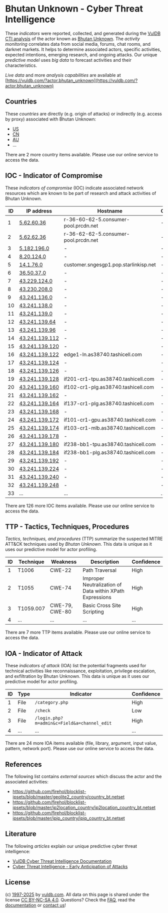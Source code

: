 # Bhutan Unknown - Cyber Threat Intelligence

These _indicators_ were reported, collected, and generated during the [VulDB CTI analysis](https://vuldb.com/?kb.cti) of the actor known as [Bhutan Unknown](https://vuldb.com/?actor.bhutan_unknown). The _activity monitoring_ correlates data from social media, forums, chat rooms, and darknet markets. It helps to determine associated actors, specific activities, expected intentions, emerging research, and ongoing attacks. Our unique _predictive model_ uses _big data_ to forecast activities and their characteristics.

_Live data_ and more _analysis capabilities_ are available at [https://vuldb.com/?actor.bhutan_unknown](https://vuldb.com/?actor.bhutan_unknown)

## Countries

These _countries_ are directly (e.g. origin of attacks) or indirectly (e.g. access by proxy) associated with Bhutan Unknown:

* [US](https://vuldb.com/?country.us)
* [CN](https://vuldb.com/?country.cn)
* [AU](https://vuldb.com/?country.au)
* ...

There are 2 more country items available. Please use our online service to access the data.

## IOC - Indicator of Compromise

These _indicators of compromise_ (IOC) indicate associated network resources which are known to be part of research and attack activities of Bhutan Unknown.

ID | IP address | Hostname | Campaign | Confidence
-- | ---------- | -------- | -------- | ----------
1 | [5.62.60.36](https://vuldb.com/?ip.5.62.60.36) | r-36-60-62-5.consumer-pool.prcdn.net | - | High
2 | [5.62.62.36](https://vuldb.com/?ip.5.62.62.36) | r-36-62-62-5.consumer-pool.prcdn.net | - | High
3 | [5.182.196.0](https://vuldb.com/?ip.5.182.196.0) | - | - | High
4 | [8.20.124.0](https://vuldb.com/?ip.8.20.124.0) | - | - | High
5 | [14.1.76.0](https://vuldb.com/?ip.14.1.76.0) | customer.sngesgp1.pop.starlinkisp.net | - | High
6 | [36.50.37.0](https://vuldb.com/?ip.36.50.37.0) | - | - | High
7 | [43.229.124.0](https://vuldb.com/?ip.43.229.124.0) | - | - | High
8 | [43.230.208.0](https://vuldb.com/?ip.43.230.208.0) | - | - | High
9 | [43.241.136.0](https://vuldb.com/?ip.43.241.136.0) | - | - | High
10 | [43.241.138.0](https://vuldb.com/?ip.43.241.138.0) | - | - | High
11 | [43.241.139.0](https://vuldb.com/?ip.43.241.139.0) | - | - | High
12 | [43.241.139.64](https://vuldb.com/?ip.43.241.139.64) | - | - | High
13 | [43.241.139.96](https://vuldb.com/?ip.43.241.139.96) | - | - | High
14 | [43.241.139.112](https://vuldb.com/?ip.43.241.139.112) | - | - | High
15 | [43.241.139.120](https://vuldb.com/?ip.43.241.139.120) | - | - | High
16 | [43.241.139.122](https://vuldb.com/?ip.43.241.139.122) | edge1-ln.as38740.tashicell.com | - | High
17 | [43.241.139.124](https://vuldb.com/?ip.43.241.139.124) | - | - | High
18 | [43.241.139.126](https://vuldb.com/?ip.43.241.139.126) | - | - | High
19 | [43.241.139.128](https://vuldb.com/?ip.43.241.139.128) | if201-cr1-tpu.as38740.tashicell.com | - | High
20 | [43.241.139.160](https://vuldb.com/?ip.43.241.139.160) | if102-cr1-plg.as38740.tashicell.com | - | High
21 | [43.241.139.162](https://vuldb.com/?ip.43.241.139.162) | - | - | High
22 | [43.241.139.164](https://vuldb.com/?ip.43.241.139.164) | if137-cr1-plg.as38740.tashicell.com | - | High
23 | [43.241.139.168](https://vuldb.com/?ip.43.241.139.168) | - | - | High
24 | [43.241.139.172](https://vuldb.com/?ip.43.241.139.172) | if101-cr1-gpu.as38740.tashicell.com | - | High
25 | [43.241.139.174](https://vuldb.com/?ip.43.241.139.174) | if103-cr1-mlb.as38740.tashicell.com | - | High
26 | [43.241.139.178](https://vuldb.com/?ip.43.241.139.178) | - | - | High
27 | [43.241.139.180](https://vuldb.com/?ip.43.241.139.180) | if238-bb1-tpu.as38740.tashicell.com | - | High
28 | [43.241.139.184](https://vuldb.com/?ip.43.241.139.184) | if238-bb1-plg.as38740.tashicell.com | - | High
29 | [43.241.139.192](https://vuldb.com/?ip.43.241.139.192) | - | - | High
30 | [43.241.139.224](https://vuldb.com/?ip.43.241.139.224) | - | - | High
31 | [43.241.139.240](https://vuldb.com/?ip.43.241.139.240) | - | - | High
32 | [43.241.139.248](https://vuldb.com/?ip.43.241.139.248) | - | - | High
33 | ... | ... | ... | ...

There are 126 more IOC items available. Please use our online service to access the data.

## TTP - Tactics, Techniques, Procedures

_Tactics, techniques, and procedures_ (TTP) summarize the suspected MITRE ATT&CK techniques used by _Bhutan Unknown_. This data is unique as it uses our predictive model for actor profiling.

ID | Technique | Weakness | Description | Confidence
-- | --------- | -------- | ----------- | ----------
1 | T1006 | CWE-22 | Path Traversal | High
2 | T1055 | CWE-74 | Improper Neutralization of Data within XPath Expressions | High
3 | T1059.007 | CWE-79, CWE-80 | Basic Cross Site Scripting | High
4 | ... | ... | ... | ...

There are 7 more TTP items available. Please use our online service to access the data.

## IOA - Indicator of Attack

These _indicators of attack_ (IOA) list the potential fragments used for technical activities like reconnaissance, exploitation, privilege escalation, and exfiltration by Bhutan Unknown. This data is unique as it uses our predictive model for actor profiling.

ID | Type | Indicator | Confidence
-- | ---- | --------- | ----------
1 | File | `/category.php` | High
2 | File | `/check` | Low
3 | File | `/login.php?m=admin&c=Field&a=channel_edit` | High
4 | ... | ... | ...

There are 24 more IOA items available (file, library, argument, input value, pattern, network port). Please use our online service to access the data.

## References

The following list contains _external sources_ which discuss the actor and the associated activities:

* https://github.com/firehol/blocklist-ipsets/blob/master/geolite2_country/country_bt.netset
* https://github.com/firehol/blocklist-ipsets/blob/master/ip2location_country/ip2location_country_bt.netset
* https://github.com/firehol/blocklist-ipsets/blob/master/ipip_country/ipip_country_bt.netset

## Literature

The following _articles_ explain our unique predictive cyber threat intelligence:

* [VulDB Cyber Threat Intelligence Documentation](https://vuldb.com/?kb.cti)
* [Cyber Threat Intelligence - Early Anticipation of Attacks](https://www.scip.ch/en/?labs.20201022)

## License

(c) [1997-2025](https://vuldb.com/?kb.changelog) by [vuldb.com](https://vuldb.com/?kb.about). All data on this page is shared under the license [CC BY-NC-SA 4.0](https://creativecommons.org/licenses/by-nc-sa/4.0/). Questions? Check the [FAQ](https://vuldb.com/?kb.faq), read the [documentation](https://vuldb.com/?kb) or [contact us](https://vuldb.com/?contact)!
